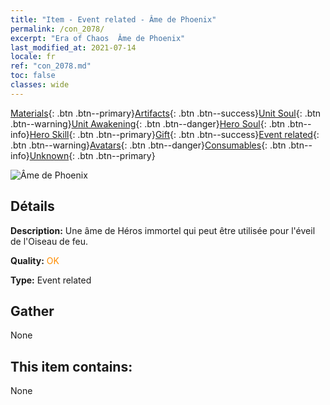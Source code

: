 ```yaml
---
title: "Item - Event related - Âme de Phoenix"
permalink: /con_2078/
excerpt: "Era of Chaos  Âme de Phoenix"
last_modified_at: 2021-07-14
locale: fr
ref: "con_2078.md"
toc: false
classes: wide
---
```

 [Materials](/ItemsFR/){: .btn .btn--primary}[Artifacts](/ItemsFR/Artifacts/){: .btn .btn--success}[Unit Soul](/ItemsFR/UnitSoul/){: .btn .btn--warning}[Unit Awakening](/ItemsFR/UnitAwakening/){: .btn .btn--danger}[Hero Soul](/ItemsFR/HeroSoul/){: .btn .btn--info}[Hero Skill](/ItemsFR/HeroSkill/){: .btn .btn--primary}[Gift](/ItemsFR/Gift/){: .btn .btn--success}[Event related](/ItemsFR/Events/){: .btn .btn--warning}[Avatars](/ItemsFR/Avatars/){: .btn .btn--danger}[Consumables](/ItemsFR/Consumables/){: .btn .btn--info}[Unknown](/ItemsFR/Unknown/){: .btn .btn--primary}

 ![Âme de Phoenix](/images/t/juexing_907.jpg)

## Détails
 **Description:** Une âme de Héros immortel qui peut être utilisée pour l'éveil de l'Oiseau de feu.

 **Quality:** <span style="color: #FF8C00">OK</span>

 **Type:** Event related

## Gather

  None

## This item contains:

  None

